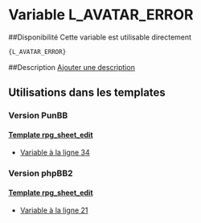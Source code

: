 # Variable L_AVATAR_ERROR

##Disponibilité
Cette variable est utilisable directement

```html
{L_AVATAR_ERROR}
```

##Description
[Ajouter une description](https://fa-tvars.appspot.com/var/L_AVATAR_ERROR)

## Utilisations dans les templates

### Version PunBB

#### [Template rpg_sheet_edit](punbb/rpg_sheet_edit.md#readme)
* [Variable &agrave; la ligne 34](../punbb/rpg_sheet_edit.tpl#L34)

### Version phpBB2

#### [Template rpg_sheet_edit](subsilver/rpg_sheet_edit.md#readme)
* [Variable &agrave; la ligne 21](../subsilver/rpg_sheet_edit.tpl#L21)